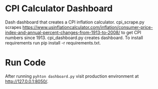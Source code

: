# CPI Calculator Dashboard

Dash dashboard that creates a CPI inflation calculator. cpi_scrape.py scrapes https://www.usinflationcalculator.com/inflation/consumer-price-index-and-annual-percent-changes-from-1913-to-2008/ 
to get CPI numbers since 1913. cpi_dashboard.py creates dashboard. To install requirements run pip install -r requirements.txt.

# Run Code
After running ```pyhton dashboard.py``` visit production environment at http://127.0.0.1:8050/.
